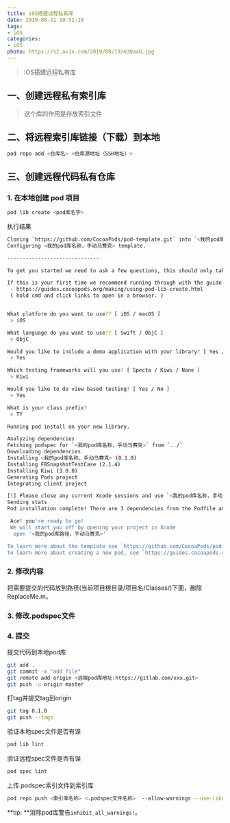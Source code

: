 ```yaml
---
title: iOS搭建远程私有库
date: 2019-08-21 10:51:29
tags:
- iOS
categories: 
- iOS
photo: https://s2.ax1x.com/2019/08/19/m3QaxU.jpg
---
```


> iOS搭建远程私有库

<!--more-->

## 一、创建远程私有索引库

> 这个库的作用是存放索引文件

## 二、将远程索引库链接（下载）到本地

```bash
pod repo add <仓库名> <仓库源地址（SSH地址）>
```

## 三、创建远程代码私有仓库

### 1. 在本地创建 pod 项目

```bash
pod lib create <pod库名字>
```

执行结果

```bash
Cloning `https://github.com/CocoaPods/pod-template.git` into `<我的pod库名称，手动马赛克>`.
Configuring <我的pod库名称，手动马赛克> template.

------------------------------

To get you started we need to ask a few questions, this should only take a minute.

If this is your first time we recommend running through with the guide:
 - https://guides.cocoapods.org/making/using-pod-lib-create.html
 ( hold cmd and click links to open in a browser. )


What platform do you want to use?? [ iOS / macOS ]
 > iOS

What language do you want to use?? [ Swift / ObjC ]
 > ObjC

Would you like to include a demo application with your library? [ Yes / No ]
 > Yes

Which testing frameworks will you use? [ Specta / Kiwi / None ]
 > Kiwi

Would you like to do view based testing? [ Yes / No ]
 > Yes

What is your class prefix?
 > TY

Running pod install on your new library.

Analyzing dependencies
Fetching podspec for `<我的pod库名称，手动马赛克>` from `../`
Downloading dependencies
Installing <我的pod库名称，手动马赛克> (0.1.0)
Installing FBSnapshotTestCase (2.1.4)
Installing Kiwi (3.0.0)
Generating Pods project
Integrating client project

[!] Please close any current Xcode sessions and use `<我的pod库名称，手动马赛克>.xcworkspace` for this project from now on.
Sending stats
Pod installation complete! There are 3 dependencies from the Podfile and 3 total pods installed.

 Ace! you're ready to go!
 We will start you off by opening your project in Xcode
  open '<我的pod库路径，手动马赛克>'

To learn more about the template see `https://github.com/CocoaPods/pod-template.git`.
To learn more about creating a new pod, see `https://guides.cocoapods.org/making/making-a-cocoapod`.
```


### 2. 修改内容

把需要提交的代码放到路径(当前项目根目录/项目名/Classes/)下面，删除ReplaceMe.m。

### 3. 修改.podspec文件

### 4. 提交

提交代码到本地pod库

```bash
git add .
git commit -m "add file"
git remote add origin <远端pod库地址:https://gitlab.com/xxx.git>
git push -u origin master
```

打tag并提交tag到origin

```bash
git tag 0.1.0
git push --tags
```

验证本地spec文件是否有误

```bash
pod lib lint
```

验证远程spec文件是否有误

```bash
pod spec lint
```

上传.podspec索引文件到索引库

```bash
pod repo push <索引库名称> <.podspec文件名称>  --allow-warnings --use-libraries --verbose
```

**tip: **消除pod库警告`inhibit_all_warnings!`。
